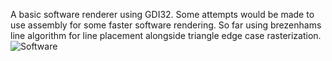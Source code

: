A basic software renderer using GDI32. Some attempts would be made to use assembly for some faster software rendering. So far using brezenhams line algorithm for line placement alongside triangle edge case rasterization.
![Software](https://github.com/user-attachments/assets/f5509a1e-6092-44e0-a837-07b2d843e9e7)

